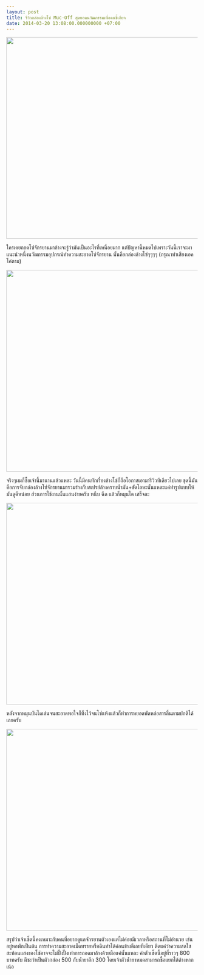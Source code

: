 ```yaml
---
layout: post
title: รีวิวกล่องล้างโซ่ Muc-Off สุดยอดนวัฒกรรมเพื่อคนขี้เกียจ
date: 2014-03-20 13:08:00.000000000 +07:00
---
```

<img class="alignnone" alt="" src="http://farm4.staticflickr.com/3696/9874460445_e26f9b0ec2_c.jpg" width="800" height="531" />

ใครเคยถอดโซ่จักรยานมาล้างจะรู้ว่ามันเป็นอะไรที่เหนื่อยมาก แต่ปัญหานี้หมดไปเพราะวันนี้เราจะมาแนะนำหนึ่งนวัฒกรรมอุปกรณ์ทำความสะอาดโซ่จักรยาน นั้นคือกล่องล้างโซ่ๆๆๆๆ (กรุณาทำเสียงเอคโค่ตาม)

<!--more-->

<img alt="" src="http://farm4.staticflickr.com/3726/9874478226_fbc78c3350_c.jpg" width="800" height="531" />

จริงๆผมก็ซื้อเจ้านี้มานานแล้วแหละ วันนี้มีคนทักเรื่องล้างโซ่ก็ถือโอกาสเอามารีวิวทีเดียวไปเลย ชุดนี้มันคือการจับกล่องล้างโซ่จักรยานมารวมร่างกับสเปรย์ล้างคราบน้ำมัน+ขัดโลหะนั้นแหละแค่ทำรูปแบบให้มันดูดีหน่อย ส่วนการใช้งานนั้นแสนง่ายครับ หนีบ ฉีด แล้วก็หมุนได เสร็จละ

<img class="alignnone" alt="" src="http://farm4.staticflickr.com/3666/9874588303_57e1d91cdf_c.jpg" width="800" height="531" />

หลังจากหมุนบันไดเล่นจนสะอาดพอใจก็ทิ้งไว้จนโซ่แห้งแล้วก็ทำการหยอดพัดหล่อสารลื่นตามปกติได้เลยครับ

<img class="alignnone" alt="" src="http://farm3.staticflickr.com/2830/9874676756_d51475050a_c.jpg" width="800" height="531" />

สรุปว่าเจ้าเซ็ตนี้คงเหมาะกับคนที่อยากดูแลจักรยานตัวเองแต่ไม่ค่อยมีเวลาหรือสถานที่ไม่อำนวย เช่น อยู่หอพักเป็นต้น การทำความสะอาดเม็ดทรายหรือดินทำได้ค่อนข้างดีเลยทีเดียว ติดแค่ว่าความสดใส สะท้อนแสงของโซ่อาจจะไม่ปิ๊งปั๊งเท่าการถอดมาล้างด้วยมือแค่นั้นแหละ ค่าตัวเซ็ตนี้อยู่ที่ราวๆ 800 บาทครับ ตีซะว่าเป็นตัวกล่อง 500 กับน้ำยาอีก 300 โดยเจ้าตัวน้ำยาหมดสามารถซื้อแยกได้ต่างหากเน้อ
